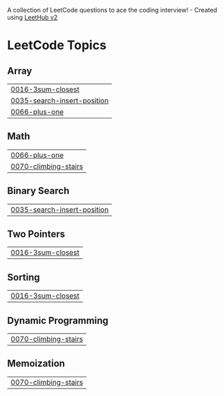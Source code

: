 A collection of LeetCode questions to ace the coding interview! - Created using [LeetHub v2](https://github.com/arunbhardwaj/LeetHub-2.0)
<!---LeetCode Topics Start-->
# LeetCode Topics
## Array
|  |
| ------- |
| [0016-3sum-closest](https://github.com/SaisatwikBiku/algorithms-and-data-structures/tree/master/0016-3sum-closest) |
| [0035-search-insert-position](https://github.com/SaisatwikBiku/algorithms-and-data-structures/tree/master/0035-search-insert-position) |
| [0066-plus-one](https://github.com/SaisatwikBiku/algorithms-and-data-structures/tree/master/0066-plus-one) |
## Math
|  |
| ------- |
| [0066-plus-one](https://github.com/SaisatwikBiku/algorithms-and-data-structures/tree/master/0066-plus-one) |
| [0070-climbing-stairs](https://github.com/SaisatwikBiku/algorithms-and-data-structures/tree/master/0070-climbing-stairs) |
## Binary Search
|  |
| ------- |
| [0035-search-insert-position](https://github.com/SaisatwikBiku/algorithms-and-data-structures/tree/master/0035-search-insert-position) |
## Two Pointers
|  |
| ------- |
| [0016-3sum-closest](https://github.com/SaisatwikBiku/algorithms-and-data-structures/tree/master/0016-3sum-closest) |
## Sorting
|  |
| ------- |
| [0016-3sum-closest](https://github.com/SaisatwikBiku/algorithms-and-data-structures/tree/master/0016-3sum-closest) |
## Dynamic Programming
|  |
| ------- |
| [0070-climbing-stairs](https://github.com/SaisatwikBiku/algorithms-and-data-structures/tree/master/0070-climbing-stairs) |
## Memoization
|  |
| ------- |
| [0070-climbing-stairs](https://github.com/SaisatwikBiku/algorithms-and-data-structures/tree/master/0070-climbing-stairs) |
<!---LeetCode Topics End-->
